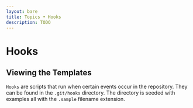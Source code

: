 ```yaml
---
layout: bare
title: Topics • Hooks
description: TODO
---
```


# Hooks

## Viewing the Templates
`Hooks` are scripts that run when certain events occur in the repository. They can be found in the `.git/hooks` directory. The directory is seeded with examples all with the `.sample` filename extension.